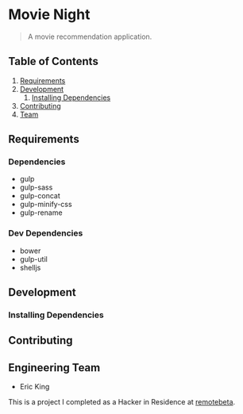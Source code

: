 # Movie Night

> A movie recommendation application.


## Table of Contents

1. [Requirements](#requirements)
1. [Development](#development)
    1. [Installing Dependencies](#installing-dependencies)
1. [Contributing](#contributing)
1. [Team](#engineering-team)


## Requirements

### Dependencies
 - gulp
 - gulp-sass
 - gulp-concat
 - gulp-minify-css
 - gulp-rename

### Dev Dependencies
 - bower
 - gulp-util
 - shelljs


## Development


### Installing Dependencies



## Contributing




## Engineering Team
  - Eric King


This is a project I completed as a Hacker in Residence at [remotebeta](http://remotebeta.com).